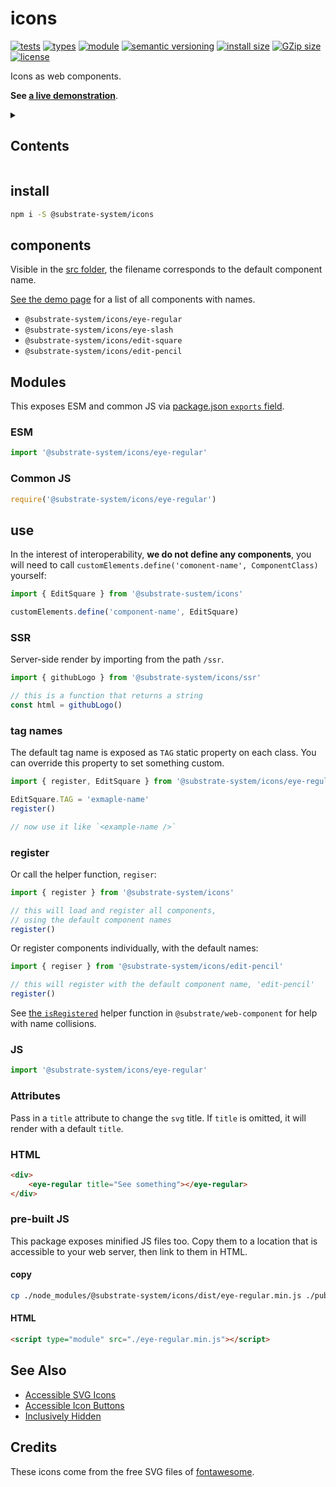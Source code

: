 # icons
[![tests](https://img.shields.io/github/actions/workflow/status/substrate-system/icons/nodejs.yml?style=flat-square)](https://github.com/substrate-system/icons/actions/workflows/nodejs.yml)
[![types](https://img.shields.io/npm/types/@substrate-system/icons?style=flat-square)](README.md)
[![module](https://img.shields.io/badge/module-ESM%2FCJS-blue?style=flat-square)](README.md)
[![semantic versioning](https://img.shields.io/badge/semver-2.0.0-blue?logo=semver&style=flat-square)](https://semver.org/)
[![install size](https://flat.badgen.net/packagephobia/install/@substrate-system/icons?cache-control=no-cache)](https://packagephobia.com/result?p=@substrate-system/icons)
[![GZip size](https://flat.badgen.net/bundlephobia/minzip/@substrate-system/icons?color=green)](https://bundlephobia.com/package/@substrate-system/icons)
[![license](https://img.shields.io/badge/license-Big_Time-blue?style=flat-square)](LICENSE)


Icons as web components.

**See [a live demonstration](https://substrate-system.github.io/icons/)**.

<details><summary><h2>Contents</h2></summary>

<!-- toc -->

- [install](#install)
- [components](#components)
- [Modules](#modules)
  * [ESM](#esm)
  * [Common JS](#common-js)
- [use](#use)
  * [SSR](#ssr)
  * [tag names](#tag-names)
  * [register](#register)
  * [JS](#js)
  * [Attributes](#attributes)
  * [HTML](#html)
  * [pre-built JS](#pre-built-js)
- [See Also](#see-also)
- [Credits](#credits)

<!-- tocstop -->

</details>

## install

```sh
npm i -S @substrate-system/icons
```

## components

Visible in the [src folder](./src/), the filename corresponds to the default
component name.

[See the demo page](https://substrate-system.github.io/icons/) for a list of
all components with names.

* `@substrate-system/icons/eye-regular`
* `@substrate-system/icons/eye-slash`
* `@substrate-system/icons/edit-square`
* `@substrate-system/icons/edit-pencil`


## Modules

This exposes ESM and common JS via [package.json `exports` field](https://nodejs.org/api/packages.html#exports).

### ESM
```js
import '@substrate-system/icons/eye-regular'
```

### Common JS
```js
require('@substrate-system/icons/eye-regular')
```

## use
In the interest of interoperability, **we do not define any components**, you
will need to call `customElements.define('comonent-name', ComponentClass)`
yourself:

```js
import { EditSquare } from '@substrate-sustem/icons'

customElements.define('component-name', EditSquare)
```

### SSR
Server-side render by importing from the path `/ssr`.

```js
import { githubLogo } from '@substrate-system/icons/ssr'

// this is a function that returns a string
const html = githubLogo()
```

### tag names
The default tag name is exposed as `TAG` static property on each class.
You can override this property to set something custom.
```js
import { register, EditSquare } from '@substrate-system/icons/eye-regular'

EditSquare.TAG = 'exmaple-name'
register()

// now use it like `<example-name />`
```

### register

Or call the helper function, `regiser`:
```js
import { register } from '@substrate-system/icons'

// this will load and register all components,
// using the default component names
register()
```

Or register components individually, with the default names:
```js
import { regiser } from '@substrate-system/icons/edit-pencil'

// this will register with the default component name, 'edit-pencil'
register()
```

See [the `isRegistered`](https://github.com/substrate-system/web-component#isregistered)
helper function in `@substrate/web-component` for help with name collisions.

### JS
```js
import '@substrate-system/icons/eye-regular'
```

### Attributes
Pass in a `title` attribute to change the `svg` title. If `title` is omitted,
it will render with a default `title`.

### HTML
```html
<div>
    <eye-regular title="See something"></eye-regular>
</div>
```

### pre-built JS
This package exposes minified JS files too. Copy them to a location that is
accessible to your web server, then link to them in HTML.

#### copy
```sh
cp ./node_modules/@substrate-system/icons/dist/eye-regular.min.js ./public
```

#### HTML
```html
<script type="module" src="./eye-regular.min.js"></script>
```

## See Also

* [Accessible SVG Icons](https://css-tricks.com/accessible-svg-icons/)
* [Accessible Icon Buttons](https://www.sarasoueidan.com/blog/accessible-icon-buttons/)
* [Inclusively Hidden](https://www.scottohara.me/blog/2017/04/14/inclusively-hidden.html)

## Credits

These icons come from the free SVG files of [fontawesome](https://fontawesome.com/).
